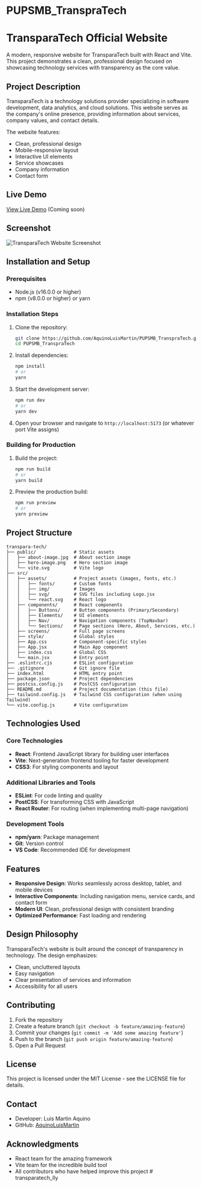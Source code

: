 # PUPSMB_TranspraTech

# TransparaTech Official Website

A modern, responsive website for TransparaTech built with React and Vite. This project demonstrates a clean, professional design focused on showcasing technology services with transparency as the core value.

## Project Description

TransparaTech is a technology solutions provider specializing in software development, data analytics, and cloud solutions. This website serves as the company's online presence, providing information about services, company values, and contact details.

The website features:
- Clean, professional design
- Mobile-responsive layout
- Interactive UI elements
- Service showcases
- Company information
- Contact form

## Live Demo

[View Live Demo](#) (Coming soon)

## Screenshot

![TransparaTech Website Screenshot](screenshot.png)

## Installation and Setup

### Prerequisites

- Node.js (v16.0.0 or higher)
- npm (v8.0.0 or higher) or yarn

### Installation Steps

1. Clone the repository:
   ```bash
   git clone https://github.com/AquinoLuisMartin/PUPSMB_TranspraTech.git
   cd PUPSMB_TranspraTech
   ```

2. Install dependencies:
   ```bash
   npm install
   # or
   yarn
   ```

3. Start the development server:
   ```bash
   npm run dev
   # or
   yarn dev
   ```

4. Open your browser and navigate to `http://localhost:5173` (or whatever port Vite assigns)

### Building for Production

1. Build the project:
   ```bash
   npm run build
   # or
   yarn build
   ```

2. Preview the production build:
   ```bash
   npm run preview
   # or
   yarn preview
   ```

## Project Structure

```
transpara-tech/
├── public/              # Static assets
│   ├── about-image.jpg  # About section image
│   ├── hero-image.png   # Hero section image
│   └── vite.svg         # Vite logo
├── src/
│   ├── assets/          # Project assets (images, fonts, etc.)
│   │   ├── fonts/       # Custom fonts
│   │   ├── img/         # Images
│   │   ├── svg/         # SVG files including Logo.jsx
│   │   └── react.svg    # React logo
│   ├── components/      # React components
│   │   ├── Buttons/     # Button components (Primary/Secondary)
│   │   ├── Elements/    # UI elements
│   │   ├── Nav/         # Navigation components (TopNavbar)
│   │   └── Sections/    # Page sections (Hero, About, Services, etc.)
│   ├── screens/         # Full page screens
│   ├── style/           # Global styles
│   ├── App.css          # Component-specific styles
│   ├── App.jsx          # Main App component
│   ├── index.css        # Global CSS
│   └── main.jsx         # Entry point
├── .eslintrc.cjs        # ESLint configuration
├── .gitignore           # Git ignore file
├── index.html           # HTML entry point
├── package.json         # Project dependencies
├── postcss.config.js    # PostCSS configuration
├── README.md            # Project documentation (this file)
├── tailwind.config.js   # Tailwind CSS configuration (when using Tailwind)
└── vite.config.js       # Vite configuration
```

## Technologies Used

### Core Technologies
- **React**: Frontend JavaScript library for building user interfaces
- **Vite**: Next-generation frontend tooling for faster development
- **CSS3**: For styling components and layout

### Additional Libraries and Tools
- **ESLint**: For code linting and quality
- **PostCSS**: For transforming CSS with JavaScript
- **React Router**: For routing (when implementing multi-page navigation)

### Development Tools
- **npm/yarn**: Package management
- **Git**: Version control
- **VS Code**: Recommended IDE for development

## Features

- **Responsive Design**: Works seamlessly across desktop, tablet, and mobile devices
- **Interactive Components**: Including navigation menu, service cards, and contact form
- **Modern UI**: Clean, professional design with consistent branding
- **Optimized Performance**: Fast loading and rendering

## Design Philosophy

TransparaTech's website is built around the concept of transparency in technology. The design emphasizes:
- Clean, uncluttered layouts
- Easy navigation
- Clear presentation of services and information
- Accessibility for all users

## Contributing

1. Fork the repository
2. Create a feature branch (`git checkout -b feature/amazing-feature`)
3. Commit your changes (`git commit -m 'Add some amazing feature'`)
4. Push to the branch (`git push origin feature/amazing-feature`)
5. Open a Pull Request

## License

This project is licensed under the MIT License - see the LICENSE file for details.

## Contact

- Developer: Luis Martin Aquino
- GitHub: [AquinoLuisMartin](https://github.com/AquinoLuisMartin)

## Acknowledgments

- React team for the amazing framework
- Vite team for the incredible build tool
- All contributors who have helped improve this project
#   t r a n s p a r a t e c h _ l l y  
 